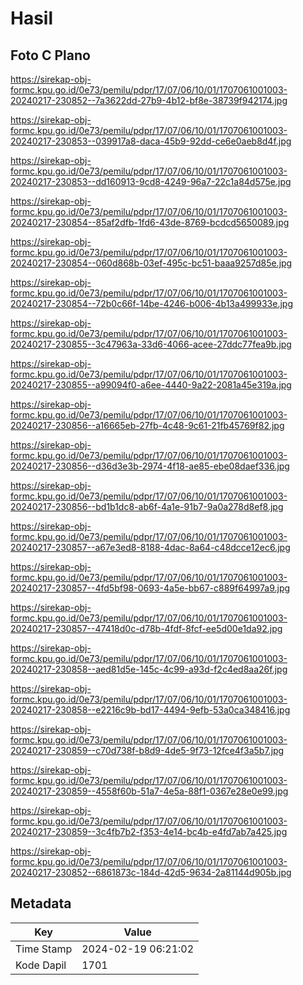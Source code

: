 # Hasil

## Foto C Plano

https://sirekap-obj-formc.kpu.go.id/0e73/pemilu/pdpr/17/07/06/10/01/1707061001003-20240217-230852--7a3622dd-27b9-4b12-bf8e-38739f942174.jpg

https://sirekap-obj-formc.kpu.go.id/0e73/pemilu/pdpr/17/07/06/10/01/1707061001003-20240217-230853--039917a8-daca-45b9-92dd-ce6e0aeb8d4f.jpg

https://sirekap-obj-formc.kpu.go.id/0e73/pemilu/pdpr/17/07/06/10/01/1707061001003-20240217-230853--dd160913-9cd8-4249-96a7-22c1a84d575e.jpg

https://sirekap-obj-formc.kpu.go.id/0e73/pemilu/pdpr/17/07/06/10/01/1707061001003-20240217-230854--85af2dfb-1fd6-43de-8769-bcdcd5650089.jpg

https://sirekap-obj-formc.kpu.go.id/0e73/pemilu/pdpr/17/07/06/10/01/1707061001003-20240217-230854--060d868b-03ef-495c-bc51-baaa9257d85e.jpg

https://sirekap-obj-formc.kpu.go.id/0e73/pemilu/pdpr/17/07/06/10/01/1707061001003-20240217-230854--72b0c66f-14be-4246-b006-4b13a499933e.jpg

https://sirekap-obj-formc.kpu.go.id/0e73/pemilu/pdpr/17/07/06/10/01/1707061001003-20240217-230855--3c47963a-33d6-4066-acee-27ddc77fea9b.jpg

https://sirekap-obj-formc.kpu.go.id/0e73/pemilu/pdpr/17/07/06/10/01/1707061001003-20240217-230855--a99094f0-a6ee-4440-9a22-2081a45e319a.jpg

https://sirekap-obj-formc.kpu.go.id/0e73/pemilu/pdpr/17/07/06/10/01/1707061001003-20240217-230856--a16665eb-27fb-4c48-9c61-21fb45769f82.jpg

https://sirekap-obj-formc.kpu.go.id/0e73/pemilu/pdpr/17/07/06/10/01/1707061001003-20240217-230856--d36d3e3b-2974-4f18-ae85-ebe08daef336.jpg

https://sirekap-obj-formc.kpu.go.id/0e73/pemilu/pdpr/17/07/06/10/01/1707061001003-20240217-230856--bd1b1dc8-ab6f-4a1e-91b7-9a0a278d8ef8.jpg

https://sirekap-obj-formc.kpu.go.id/0e73/pemilu/pdpr/17/07/06/10/01/1707061001003-20240217-230857--a67e3ed8-8188-4dac-8a64-c48dcce12ec6.jpg

https://sirekap-obj-formc.kpu.go.id/0e73/pemilu/pdpr/17/07/06/10/01/1707061001003-20240217-230857--4fd5bf98-0693-4a5e-bb67-c889f64997a9.jpg

https://sirekap-obj-formc.kpu.go.id/0e73/pemilu/pdpr/17/07/06/10/01/1707061001003-20240217-230857--47418d0c-d78b-4fdf-8fcf-ee5d00e1da92.jpg

https://sirekap-obj-formc.kpu.go.id/0e73/pemilu/pdpr/17/07/06/10/01/1707061001003-20240217-230858--aed81d5e-145c-4c99-a93d-f2c4ed8aa26f.jpg

https://sirekap-obj-formc.kpu.go.id/0e73/pemilu/pdpr/17/07/06/10/01/1707061001003-20240217-230858--e2216c9b-bd17-4494-9efb-53a0ca348416.jpg

https://sirekap-obj-formc.kpu.go.id/0e73/pemilu/pdpr/17/07/06/10/01/1707061001003-20240217-230859--c70d738f-b8d9-4de5-9f73-12fce4f3a5b7.jpg

https://sirekap-obj-formc.kpu.go.id/0e73/pemilu/pdpr/17/07/06/10/01/1707061001003-20240217-230859--4558f60b-51a7-4e5a-88f1-0367e28e0e99.jpg

https://sirekap-obj-formc.kpu.go.id/0e73/pemilu/pdpr/17/07/06/10/01/1707061001003-20240217-230859--3c4fb7b2-f353-4e14-bc4b-e4fd7ab7a425.jpg

https://sirekap-obj-formc.kpu.go.id/0e73/pemilu/pdpr/17/07/06/10/01/1707061001003-20240217-230852--6861873c-184d-42d5-9634-2a81144d905b.jpg


## Metadata

| Key        | Value               |
| ---------- | ------------------- |
| Time Stamp | 2024-02-19 06:21:02 |
| Kode Dapil | 1701                |



